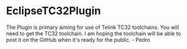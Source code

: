 # EclipseTC32Plugin

The Plugin is primary aiming for use of Telink TC32 toolchains. You will need to get the TC32 toolchain.  I am hoping the toolchain will be able to post it on the GitHub when it's ready for the public. - Pedro


